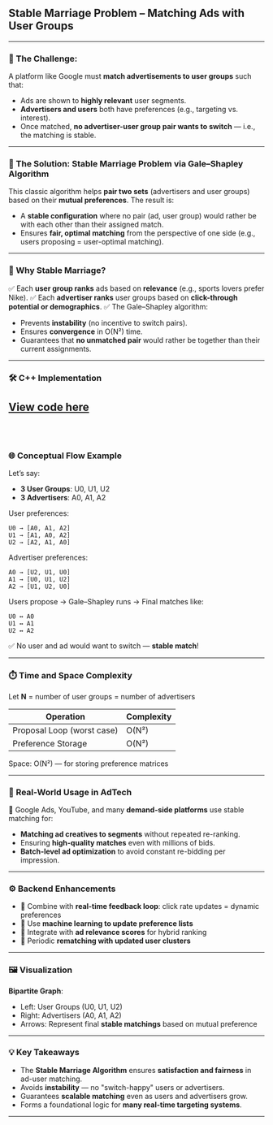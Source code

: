 
##  **Stable Marriage Problem – Matching Ads with User Groups**

---

### 🎯 The Challenge:

A platform like Google must **match advertisements to user groups** such that:

* Ads are shown to **highly relevant** user segments.
* **Advertisers and users** both have preferences (e.g., targeting vs. interest).
* Once matched, **no advertiser-user group pair wants to switch** — i.e., the matching is stable.

---

### 🚀 The Solution: Stable Marriage Problem via Gale–Shapley Algorithm

This classic algorithm helps **pair two sets** (advertisers and user groups) based on their **mutual preferences**. The result is:

* A **stable configuration** where no pair (ad, user group) would rather be with each other than their assigned match.
* Ensures **fair, optimal matching** from the perspective of one side (e.g., users proposing = user-optimal matching).

---

### 🧠 Why Stable Marriage?

✅ Each **user group ranks** ads based on **relevance** (e.g., sports lovers prefer Nike).
✅ Each **advertiser ranks** user groups based on **click-through potential or demographics**.
✅ The Gale–Shapley algorithm:

* Prevents **instability** (no incentive to switch pairs).
* Ensures **convergence** in O(N²) time.
* Guarantees that **no unmatched pair** would rather be together than their current assignments.

---


### 🛠️ C++ Implementation
[View code here](https://github.com/bhumikanaik126/APS-Portfolio/blob/main/codes/b4.cpp)<br><br><br>
---

### 🌐 Conceptual Flow Example

Let’s say:

* **3 User Groups**: U0, U1, U2
* **3 Advertisers**: A0, A1, A2

User preferences:

```text
U0 → [A0, A1, A2]
U1 → [A1, A0, A2]
U2 → [A2, A1, A0]
```

Advertiser preferences:

```text
A0 → [U2, U1, U0]
A1 → [U0, U1, U2]
A2 → [U1, U2, U0]
```

Users propose → Gale–Shapley runs → Final matches like:

```text
U0 ↔ A0  
U1 ↔ A1  
U2 ↔ A2  
```

✅ No user and ad would want to switch — **stable match**!

---

### ⏱️ Time and Space Complexity

Let **N** = number of user groups = number of advertisers

| Operation                  | Complexity |
| -------------------------- | ---------- |
| Proposal Loop (worst case) | O(N²)      |
| Preference Storage         | O(N²)      |

Space: O(N²) — for storing preference matrices

---

### 🧪 Real-World Usage in AdTech

📍 Google Ads, YouTube, and many **demand-side platforms** use stable matching for:

* **Matching ad creatives to segments** without repeated re-ranking.
* Ensuring **high-quality matches** even with millions of bids.
* **Batch-level ad optimization** to avoid constant re-bidding per impression.

---

### ⚙️ Backend Enhancements

* 🔄 Combine with **real-time feedback loop**: click rate updates = dynamic preferences
* 🧠 Use **machine learning to update preference lists**
* 🧩 Integrate with **ad relevance scores** for hybrid ranking
* 🔁 Periodic **rematching with updated user clusters**

---

### 🖼️ Visualization

**Bipartite Graph**:

* Left: User Groups (U0, U1, U2)
* Right: Advertisers (A0, A1, A2)
* Arrows: Represent final **stable matchings** based on mutual preference

---

### 💡 Key Takeaways

* The **Stable Marriage Algorithm** ensures **satisfaction and fairness** in ad-user matching.
* Avoids **instability** — no "switch-happy" users or advertisers.
* Guarantees **scalable matching** even as users and advertisers grow.
* Forms a foundational logic for **many real-time targeting systems**.

---
